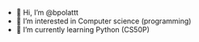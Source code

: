 - 👋 Hi, I’m @bpolattt
- 👀 I’m interested in Computer science (programming)
- 🌱 I’m currently learning Python (CS50P)
<!---
bpolattt/bpolattt is a ✨ special ✨ repository because its `README.md` (this file) appears on your GitHub profile.
You can click the Preview link to take a look at your changes.
--->
